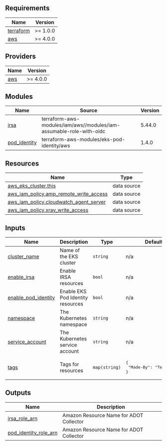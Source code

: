 ## Requirements

| Name | Version |
|------|---------|
| <a name="requirement_terraform"></a> [terraform](#requirement\_terraform) | >= 1.0.0 |
| <a name="requirement_aws"></a> [aws](#requirement\_aws) | >= 4.0.0 |

## Providers

| Name | Version |
|------|---------|
| <a name="provider_aws"></a> [aws](#provider\_aws) | >= 4.0.0 |

## Modules

| Name | Source | Version |
|------|--------|---------|
| <a name="module_irsa"></a> [irsa](#module\_irsa) | terraform-aws-modules/iam/aws//modules/iam-assumable-role-with-oidc | 5.44.0 |
| <a name="module_pod_identity"></a> [pod\_identity](#module\_pod\_identity) | terraform-aws-modules/eks-pod-identity/aws | 1.4.0 |

## Resources

| Name | Type |
|------|------|
| [aws_eks_cluster.this](https://registry.terraform.io/providers/hashicorp/aws/latest/docs/data-sources/eks_cluster) | data source |
| [aws_iam_policy.amp_remote_write_access](https://registry.terraform.io/providers/hashicorp/aws/latest/docs/data-sources/iam_policy) | data source |
| [aws_iam_policy.cloudwatch_agent_server](https://registry.terraform.io/providers/hashicorp/aws/latest/docs/data-sources/iam_policy) | data source |
| [aws_iam_policy.xray_write_access](https://registry.terraform.io/providers/hashicorp/aws/latest/docs/data-sources/iam_policy) | data source |

## Inputs

| Name | Description | Type | Default | Required |
|------|-------------|------|---------|:--------:|
| <a name="input_cluster_name"></a> [cluster\_name](#input\_cluster\_name) | Name of the EKS cluster | `string` | n/a | yes |
| <a name="input_enable_irsa"></a> [enable\_irsa](#input\_enable\_irsa) | Enable IRSA resources | `bool` | n/a | yes |
| <a name="input_enable_pod_identity"></a> [enable\_pod\_identity](#input\_enable\_pod\_identity) | Enable EKS Pod Identity resources | `bool` | n/a | yes |
| <a name="input_namespace"></a> [namespace](#input\_namespace) | The Kubernetes namespace | `string` | n/a | yes |
| <a name="input_service_account"></a> [service\_account](#input\_service\_account) | The Kubernetes service account | `string` | n/a | yes |
| <a name="input_tags"></a> [tags](#input\_tags) | Tags for resources | `map(string)` | <pre>{<br>  "Made-By": "Terraform"<br>}</pre> | no |

## Outputs

| Name | Description |
|------|-------------|
| <a name="output_irsa_role_arn"></a> [irsa\_role\_arn](#output\_irsa\_role\_arn) | Amazon Resource Name for ADOT Collector |
| <a name="output_pod_identity_role_arn"></a> [pod\_identity\_role\_arn](#output\_pod\_identity\_role\_arn) | Amazon Resource Name for ADOT Collector |
